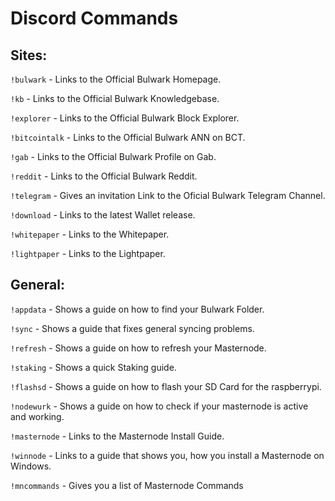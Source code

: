 # Discord Commands

## Sites:

`!bulwark`
\- Links to the Official Bulwark Homepage.

`!kb`
\- Links to the Official Bulwark Knowledgebase.

`!explorer`
\-  Links to the Official Bulwark Block Explorer.

`!bitcointalk`
\- Links to the Official Bulwark ANN on BCT.

`!gab`
\- Links to the Official Bulwark Profile on Gab.

`!reddit`
\- Links to the Official Bulwark Reddit.

`!telegram`
\- Gives an invitation Link to the Oficial Bulwark Telegram Channel.

`!download`
\- Links to the latest Wallet release.

`!whitepaper`
\- Links to the Whitepaper.

`!lightpaper`
\- Links to the Lightpaper.


## General:

`!appdata`
\- Shows a guide on how to find your Bulwark Folder.

`!sync`
\- Shows a guide that fixes general syncing problems.

`!refresh`
\- Shows a guide on how to refresh your Masternode.

`!staking`
\- Shows a quick Staking guide.

`!flashsd`
\- Shows a guide on how to flash your SD Card for the raspberrypi.

`!nodewurk`
\- Shows a guide on how to check if your masternode is active and working.

`!masternode`
\- Links to the Masternode Install Guide.

`!winnode`
\- Links to a guide that shows you, how you install a Masternode on Windows.

`!mncommands`
\- Gives you a list of Masternode Commands
